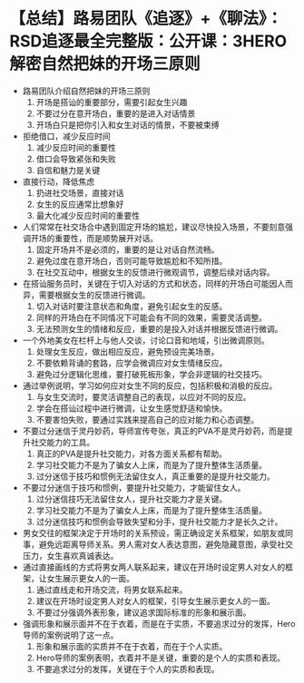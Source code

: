 # 【总结】路易团队《追逐》+《聊法》：RSD追逐最全完整版：公开课：3HERO解密自然把妹的开场三原则

-   路易团队介绍自然把妹的开场三原则
    1.  开场是搭讪的重要部分，需要引起女生兴趣
    2.  不要过分在意开场白，重要的是进入对话情景
    3.  开场白只是把你引入和女生对话的情景，不要被束缚
-   拒绝借口，减少反应时间
    1.  减少反应时间的重要性
    2.  借口会导致紧张和失败
    3.  自信和魅力是关键
-   直接行动，降低焦虑
    1.  扔进社交场景，直接对话
    2.  女生的反应通常比想象好
    3.  最大化减少反应时间的重要性
-   人们常常在社交场合中遇到固定开场的尴尬，建议尽快投入场景，不要刻意强调开场的重要性，而是顺势展开对话。
    1.  固定开场并不是必须的，重要的是让对话自然流畅。
    2.  避免过度在意开场白，否则可能导致尴尬和不知所措。
    3.  在社交互动中，根据女生的反馈进行微观调节，调整后续对话内容。
-   在搭讪服务员时，关键在于切入对话的方式和状态，同样的开场白可能因人而异，需要根据女生的反馈进行微调。
    1.  切入对话时要注意状态和角度，避免引起女生的反感。
    2.  同样的开场白在不同情况下可能会有不同的效果，需要灵活调整。
    3.  无法预测女生的情绪和反应，重要的是投入对话并根据反馈进行微调。
-   一个外地美女在栏杆上与他人交谈，讨论口音和地域，引出微调原则。
    1.  处理女生反应，做出相应反应，避免预设完美场景。
    2.  不要依赖背诵的套路，应学会微调应对女生情绪反应。
    3.  避免过分逻辑化思维，要打破死板形象，学会非逻辑的社交技巧。
-   通过举例说明，学习如何应对女生不同的反应，包括积极和消极的反应。
    1.  与女生交流时，要灵活调整自己的表现，以应对不同的反应。
    2.  学会在搭讪过程中进行微调，让女生感觉舒适和愉快。
    3.  不要害怕失败，要通过实践来提高自己的应对能力和心态调整。
-   不要过分迷信于灵丹妙药，导师宣传夸张，真正的PVA不是灵丹妙药，而是提升社交能力的工具。
    1.  真正的PVA是提升社交能力，对各方面关系都有帮助。
    2.  学习社交能力不是为了骗女人上床，而是为了提升整体生活质量。
    3.  过分迷信于技巧和惯例无法留住女人，真正重要的是提升社交能力。
-   不要过分迷信于技巧和惯例，要提升社交能力，才能留住女人。
    1.  过分迷信技巧无法留住女人，提升社交能力才是关键。
    2.  学习社交能力不是为了骗女人上床，而是为了提升整体生活质量。
    3.  过分迷信技巧和惯例会导致失望和分手，提升社交能力才是长久之计。
-   男女交往的框架决定于开场时的关系预设，需正确设定关系框架，如朋友或同事，避免远距离导师关系。男人需对女人表达意图，避免隐藏意图，承受社交压力，女生喜欢真诚表达。
-   通过直接画线的方式将男女两人联系起来，建议在开场时设定男人对女人的框架，让女生展示更女人的一面。
    1.  通过直线走和开场交流，将男女联系起来。
    2.  建议在开场时设定男人对女人的框架，引导女生展示更女人的一面。
    3.  不要过分强调外表形象，建议追求国际标准的形象和展示面。
-   强调形象和展示面并不在于衣着，而是在于实质，不要追求过分的发挥，Hero导师的案例说明了这一点。
    1.  形象和展示面的实质并不在于衣着，而在于个人实质。
    2.  Hero导师的案例表明，衣着并不是关键，重要的是个人的实质和表现。
    3.  不要追求过分的发挥，关键在于个人的实质和表现。